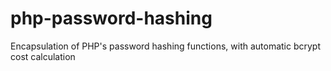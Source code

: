 # php-password-hashing
Encapsulation of PHP's password hashing functions, with automatic bcrypt cost calculation
